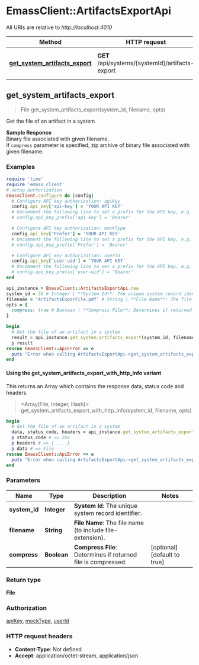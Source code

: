 # EmassClient::ArtifactsExportApi

All URIs are relative to *http://localhost:4010*

| Method | HTTP request | Description |
| ------ | ------------ | ----------- |
| [**get_system_artifacts_export**](ArtifactsExportApi.md#get_system_artifacts_export) | **GET** /api/systems/{systemId}/artifacts-export | Get the file of an artifact in a system |


## get_system_artifacts_export

> File get_system_artifacts_export(system_id, filename, opts)

Get the file of an artifact in a system

<strong>Sample Responce</strong><br>  Binary file associated with given filename.<br>  If `compress` parameter is specified, zip archive of binary file associated with given filename.

### Examples

```ruby
require 'time'
require 'emass_client'
# setup authorization
EmassClient.configure do |config|
  # Configure API key authorization: apiKey
  config.api_key['api-key'] = 'YOUR API KEY'
  # Uncomment the following line to set a prefix for the API key, e.g. 'Bearer' (defaults to nil)
  # config.api_key_prefix['api-key'] = 'Bearer'

  # Configure API key authorization: mockType
  config.api_key['Prefer'] = 'YOUR API KEY'
  # Uncomment the following line to set a prefix for the API key, e.g. 'Bearer' (defaults to nil)
  # config.api_key_prefix['Prefer'] = 'Bearer'

  # Configure API key authorization: userId
  config.api_key['user-uid'] = 'YOUR API KEY'
  # Uncomment the following line to set a prefix for the API key, e.g. 'Bearer' (defaults to nil)
  # config.api_key_prefix['user-uid'] = 'Bearer'
end

api_instance = EmassClient::ArtifactsExportApi.new
system_id = 35 # Integer | **System Id**: The unique system record identifier.
filename = 'ArtifactsExporFile.pdf' # String | **File Name**: The file name (to include file-extension).
opts = {
  compress: true # Boolean | **Compress File**: Determines if returned file is compressed.
}

begin
  # Get the file of an artifact in a system
  result = api_instance.get_system_artifacts_export(system_id, filename, opts)
  p result
rescue EmassClient::ApiError => e
  puts "Error when calling ArtifactsExportApi->get_system_artifacts_export: #{e}"
end
```

#### Using the get_system_artifacts_export_with_http_info variant

This returns an Array which contains the response data, status code and headers.

> <Array(File, Integer, Hash)> get_system_artifacts_export_with_http_info(system_id, filename, opts)

```ruby
begin
  # Get the file of an artifact in a system
  data, status_code, headers = api_instance.get_system_artifacts_export_with_http_info(system_id, filename, opts)
  p status_code # => 2xx
  p headers # => { ... }
  p data # => File
rescue EmassClient::ApiError => e
  puts "Error when calling ArtifactsExportApi->get_system_artifacts_export_with_http_info: #{e}"
end
```

### Parameters

| Name | Type | Description | Notes |
| ---- | ---- | ----------- | ----- |
| **system_id** | **Integer** | **System Id**: The unique system record identifier. |  |
| **filename** | **String** | **File Name**: The file name (to include file-extension). |  |
| **compress** | **Boolean** | **Compress File**: Determines if returned file is compressed. | [optional][default to true] |

### Return type

**File**

### Authorization

[apiKey](../README.md#apiKey), [mockType](../README.md#mockType), [userId](../README.md#userId)

### HTTP request headers

- **Content-Type**: Not defined
- **Accept**: application/octet-stream, application/json

